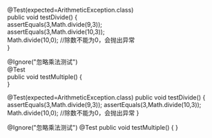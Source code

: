 @Test(expected=ArithmeticException.class)   
public void testDivide() {   
assertEquals(3,Math.divide(9,3));   
assertEquals(3,Math.divide(10,3));   
Math.divide(10,0); //除数不能为0，会抛出异常   
}   

@Ignore("忽略乘法测试")   
@Test  
public void testMultiple() {   
} 

@Test(expected=ArithmeticException.class)
public void testDivide() {
assertEquals(3,Math.divide(9,3));
assertEquals(3,Math.divide(10,3));
Math.divide(10,0); //除数不能为0，会抛出异常
}

@Ignore("忽略乘法测试")
@Test
public void testMultiple() {
}
